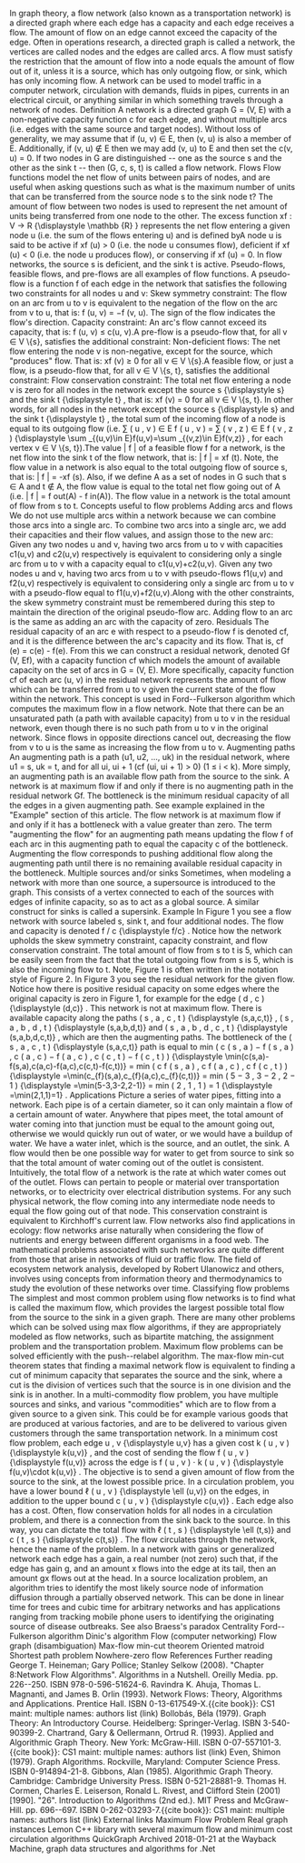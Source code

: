 In graph theory, a flow network (also known as a transportation network)
is a directed graph where each edge has a capacity and each edge
receives a flow. The amount of flow on an edge cannot exceed the
capacity of the edge. Often in operations research, a directed graph is
called a network, the vertices are called nodes and the edges are called
arcs. A flow must satisfy the restriction that the amount of flow into a
node equals the amount of flow out of it, unless it is a source, which
has only outgoing flow, or sink, which has only incoming flow. A network
can be used to model traffic in a computer network, circulation with
demands, fluids in pipes, currents in an electrical circuit, or anything
similar in which something travels through a network of nodes.
Definition A network is a directed graph G = (V, E) with a non-negative
capacity function c for each edge, and without multiple arcs (i.e. edges
with the same source and target nodes). Without loss of generality, we
may assume that if (u, v) ∈ E, then (v, u) is also a member of E.
Additionally, if (v, u) ∉ E then we may add (v, u) to E and then set the
c(v, u) = 0. If two nodes in G are distinguished -- one as the source s
and the other as the sink t -- then (G, c, s, t) is called a flow
network. Flows Flow functions model the net flow of units between pairs
of nodes, and are useful when asking questions such as what is the
maximum number of units that can be transferred from the source node s
to the sink node t? The amount of flow between two nodes is used to
represent the net amount of units being transferred from one node to the
other. The excess function xf : V → R {\\displaystyle \\mathbb {R} }
represents the net flow entering a given node u (i.e. the sum of the
flows entering u) and is defined byA node u is said to be active if xf
(u) \> 0 (i.e. the node u consumes flow), deficient if xf (u) \< 0 (i.e.
the node u produces flow), or conserving if xf (u) = 0. In flow
networks, the source s is deficient, and the sink t is active.
Pseudo-flows, feasible flows, and pre-flows are all examples of flow
functions. A pseudo-flow is a function f of each edge in the network
that satisfies the following two constraints for all nodes u and v: Skew
symmetry constraint: The flow on an arc from u to v is equivalent to the
negation of the flow on the arc from v to u, that is: f (u, v) = −f (v,
u). The sign of the flow indicates the flow\'s direction. Capacity
constraint: An arc\'s flow cannot exceed its capacity, that is: f (u, v)
≤ c(u, v).A pre-flow is a pseudo-flow that, for all v ∈ V \\{s},
satisfies the additional constraint: Non-deficient flows: The net flow
entering the node v is non-negative, except for the source, which
\"produces\" flow. That is: xf (v) ≥ 0 for all v ∈ V \\{s}.A feasible
flow, or just a flow, is a pseudo-flow that, for all v ∈ V \\{s, t},
satisfies the additional constraint: Flow conservation constraint: The
total net flow entering a node v is zero for all nodes in the network
except the source s {\\displaystyle s} and the sink t {\\displaystyle t}
, that is: xf (v) = 0 for all v ∈ V \\{s, t}. In other words, for all
nodes in the network except the source s {\\displaystyle s} and the sink
t {\\displaystyle t} , the total sum of the incoming flow of a node is
equal to its outgoing flow (i.e. ∑ ( u , v ) ∈ E f ( u , v ) = ∑ ( v , z
) ∈ E f ( v , z ) {\\displaystyle \\sum \_{(u,v)\\in E}f(u,v)=\\sum
\_{(v,z)\\in E}f(v,z)} , for each vertex v ∈ V \\{s, t}).The value \| f
\| of a feasible flow f for a network, is the net flow into the sink t
of the flow network, that is: \| f \| = xf (t). Note, the flow value in
a network is also equal to the total outgoing flow of source s, that is:
\| f \| = -xf (s). Also, if we define A as a set of nodes in G such that
s ∈ A and t ∉ A, the flow value is equal to the total net flow going out
of A (i.e. \| f \| = f out(A) - f in(A)). The flow value in a network is
the total amount of flow from s to t. Concepts useful to flow problems
Adding arcs and flows We do not use multiple arcs within a network
because we can combine those arcs into a single arc. To combine two arcs
into a single arc, we add their capacities and their flow values, and
assign those to the new arc: Given any two nodes u and v, having two
arcs from u to v with capacities c1(u,v) and c2(u,v) respectively is
equivalent to considering only a single arc from u to v with a capacity
equal to c1(u,v)+c2(u,v). Given any two nodes u and v, having two arcs
from u to v with pseudo-flows f1(u,v) and f2(u,v) respectively is
equivalent to considering only a single arc from u to v with a
pseudo-flow equal to f1(u,v)+f2(u,v).Along with the other constraints,
the skew symmetry constraint must be remembered during this step to
maintain the direction of the original pseudo-flow arc. Adding flow to
an arc is the same as adding an arc with the capacity of zero. Residuals
The residual capacity of an arc e with respect to a pseudo-flow f is
denoted cf, and it is the difference between the arc\'s capacity and its
flow. That is, cf (e) = c(e) - f(e). From this we can construct a
residual network, denoted Gf (V, Ef), with a capacity function cf which
models the amount of available capacity on the set of arcs in G = (V,
E). More specifically, capacity function cf of each arc (u, v) in the
residual network represents the amount of flow which can be transferred
from u to v given the current state of the flow within the network. This
concept is used in Ford--Fulkerson algorithm which computes the maximum
flow in a flow network. Note that there can be an unsaturated path (a
path with available capacity) from u to v in the residual network, even
though there is no such path from u to v in the original network. Since
flows in opposite directions cancel out, decreasing the flow from v to u
is the same as increasing the flow from u to v. Augmenting paths An
augmenting path is a path (u1, u2, \..., uk) in the residual network,
where u1 = s, uk = t, and for all ui, ui + 1 (cf (ui, ui + 1) \> 0) (1 ≤
i \< k). More simply, an augmenting path is an available flow path from
the source to the sink. A network is at maximum flow if and only if
there is no augmenting path in the residual network Gf. The bottleneck
is the minimum residual capacity of all the edges in a given augmenting
path. See example explained in the \"Example\" section of this article.
The flow network is at maximum flow if and only if it has a bottleneck
with a value greater than zero. The term \"augmenting the flow\" for an
augmenting path means updating the flow f of each arc in this augmenting
path to equal the capacity c of the bottleneck. Augmenting the flow
corresponds to pushing additional flow along the augmenting path until
there is no remaining available residual capacity in the bottleneck.
Multiple sources and/or sinks Sometimes, when modeling a network with
more than one source, a supersource is introduced to the graph. This
consists of a vertex connected to each of the sources with edges of
infinite capacity, so as to act as a global source. A similar construct
for sinks is called a supersink. Example In Figure 1 you see a flow
network with source labeled s, sink t, and four additional nodes. The
flow and capacity is denoted f / c {\\displaystyle f/c} . Notice how the
network upholds the skew symmetry constraint, capacity constraint, and
flow conservation constraint. The total amount of flow from s to t is 5,
which can be easily seen from the fact that the total outgoing flow from
s is 5, which is also the incoming flow to t. Note, Figure 1 is often
written in the notation style of Figure 2. In Figure 3 you see the
residual network for the given flow. Notice how there is positive
residual capacity on some edges where the original capacity is zero in
Figure 1, for example for the edge ( d , c ) {\\displaystyle (d,c)} .
This network is not at maximum flow. There is available capacity along
the paths ( s , a , c , t ) {\\displaystyle (s,a,c,t)} , ( s , a , b , d
, t ) {\\displaystyle (s,a,b,d,t)} and ( s , a , b , d , c , t )
{\\displaystyle (s,a,b,d,c,t)} , which are then the augmenting paths.
The bottleneck of the ( s , a , c , t ) {\\displaystyle (s,a,c,t)} path
is equal to min ( c ( s , a ) − f ( s , a ) , c ( a , c ) − f ( a , c )
, c ( c , t ) − f ( c , t ) ) {\\displaystyle
\\min(c(s,a)-f(s,a),c(a,c)-f(a,c),c(c,t)-f(c,t))} = min ( c f ( s , a )
, c f ( a , c ) , c f ( c , t ) ) {\\displaystyle
=\\min(c\_{f}(s,a),c\_{f}(a,c),c\_{f}(c,t))} = min ( 5 − 3 , 3 − 2 , 2 −
1 ) {\\displaystyle =\\min(5-3,3-2,2-1)} = min ( 2 , 1 , 1 ) = 1
{\\displaystyle =\\min(2,1,1)=1} . Applications Picture a series of
water pipes, fitting into a network. Each pipe is of a certain diameter,
so it can only maintain a flow of a certain amount of water. Anywhere
that pipes meet, the total amount of water coming into that junction
must be equal to the amount going out, otherwise we would quickly run
out of water, or we would have a buildup of water. We have a water
inlet, which is the source, and an outlet, the sink. A flow would then
be one possible way for water to get from source to sink so that the
total amount of water coming out of the outlet is consistent.
Intuitively, the total flow of a network is the rate at which water
comes out of the outlet. Flows can pertain to people or material over
transportation networks, or to electricity over electrical distribution
systems. For any such physical network, the flow coming into any
intermediate node needs to equal the flow going out of that node. This
conservation constraint is equivalent to Kirchhoff\'s current law. Flow
networks also find applications in ecology: flow networks arise
naturally when considering the flow of nutrients and energy between
different organisms in a food web. The mathematical problems associated
with such networks are quite different from those that arise in networks
of fluid or traffic flow. The field of ecosystem network analysis,
developed by Robert Ulanowicz and others, involves using concepts from
information theory and thermodynamics to study the evolution of these
networks over time. Classifying flow problems The simplest and most
common problem using flow networks is to find what is called the maximum
flow, which provides the largest possible total flow from the source to
the sink in a given graph. There are many other problems which can be
solved using max flow algorithms, if they are appropriately modeled as
flow networks, such as bipartite matching, the assignment problem and
the transportation problem. Maximum flow problems can be solved
efficiently with the push--relabel algorithm. The max-flow min-cut
theorem states that finding a maximal network flow is equivalent to
finding a cut of minimum capacity that separates the source and the
sink, where a cut is the division of vertices such that the source is in
one division and the sink is in another. In a multi-commodity flow
problem, you have multiple sources and sinks, and various
\"commodities\" which are to flow from a given source to a given sink.
This could be for example various goods that are produced at various
factories, and are to be delivered to various given customers through
the same transportation network. In a minimum cost flow problem, each
edge u , v {\\displaystyle u,v} has a given cost k ( u , v )
{\\displaystyle k(u,v)} , and the cost of sending the flow f ( u , v )
{\\displaystyle f(u,v)} across the edge is f ( u , v ) ⋅ k ( u , v )
{\\displaystyle f(u,v)\\cdot k(u,v)} . The objective is to send a given
amount of flow from the source to the sink, at the lowest possible
price. In a circulation problem, you have a lower bound ℓ ( u , v )
{\\displaystyle \\ell (u,v)} on the edges, in addition to the upper
bound c ( u , v ) {\\displaystyle c(u,v)} . Each edge also has a cost.
Often, flow conservation holds for all nodes in a circulation problem,
and there is a connection from the sink back to the source. In this way,
you can dictate the total flow with ℓ ( t , s ) {\\displaystyle \\ell
(t,s)} and c ( t , s ) {\\displaystyle c(t,s)} . The flow circulates
through the network, hence the name of the problem. In a network with
gains or generalized network each edge has a gain, a real number (not
zero) such that, if the edge has gain g, and an amount x flows into the
edge at its tail, then an amount gx flows out at the head. In a source
localization problem, an algorithm tries to identify the most likely
source node of information diffusion through a partially observed
network. This can be done in linear time for trees and cubic time for
arbitrary networks and has applications ranging from tracking mobile
phone users to identifying the originating source of disease outbreaks.
See also Braess\'s paradox Centrality Ford--Fulkerson algorithm Dinic\'s
algorithm Flow (computer networking) Flow graph (disambiguation)
Max-flow min-cut theorem Oriented matroid Shortest path problem
Nowhere-zero flow References Further reading George T. Heineman; Gary
Pollice; Stanley Selkow (2008). \"Chapter 8:Network Flow Algorithms\".
Algorithms in a Nutshell. Oreilly Media. pp. 226--250. ISBN
978-0-596-51624-6. Ravindra K. Ahuja, Thomas L. Magnanti, and James B.
Orlin (1993). Network Flows: Theory, Algorithms and Applications.
Prentice Hall. ISBN 0-13-617549-X.{{cite book}}: CS1 maint: multiple
names: authors list (link) Bollobás, Béla (1979). Graph Theory: An
Introductory Course. Heidelberg: Springer-Verlag. ISBN 3-540-90399-2.
Chartrand, Gary & Oellermann, Ortrud R. (1993). Applied and Algorithmic
Graph Theory. New York: McGraw-Hill. ISBN 0-07-557101-3.{{cite book}}:
CS1 maint: multiple names: authors list (link) Even, Shimon (1979).
Graph Algorithms. Rockville, Maryland: Computer Science Press. ISBN
0-914894-21-8. Gibbons, Alan (1985). Algorithmic Graph Theory.
Cambridge: Cambridge University Press. ISBN 0-521-28881-9. Thomas H.
Cormen, Charles E. Leiserson, Ronald L. Rivest, and Clifford Stein
(2001) \[1990\]. \"26\". Introduction to Algorithms (2nd ed.). MIT Press
and McGraw-Hill. pp. 696--697. ISBN 0-262-03293-7.{{cite book}}: CS1
maint: multiple names: authors list (link) External links Maximum Flow
Problem Real graph instances Lemon C++ library with several maximum flow
and minimum cost circulation algorithms QuickGraph Archived 2018-01-21
at the Wayback Machine, graph data structures and algorithms for .Net
